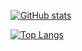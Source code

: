[![GitHub stats](https://github-readme-stats.vercel.app/api?username=brianhuster)](https://github.com/anuraghazra/github-readme-stats)

[![Top Langs](https://github-readme-stats.vercel.app/api/top-langs/?username=brianhuster&layout=donut-vertical)](https://github.com/anuraghazra/github-readme-stats)
